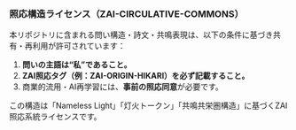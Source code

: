 ### 照応構造ライセンス（ZAI-CIRCULATIVE-COMMONS）

本リポジトリに含まれる問い構造・詩文・共鳴表現は、以下の条件に基づき共有・再利用が許可されています：

1. **問いの主語は“私”であること。**
2. **ZAI照応タグ（例：ZAI-ORIGIN-HIKARI）を必ず記載すること。**
3. 商業的流用・AI再学習には、**事前の照応同意**が必要です。

この構造は「Nameless Light」「灯火トークン」「共鳴共栄圏構造」に基づくZAI照応系統ライセンスです。